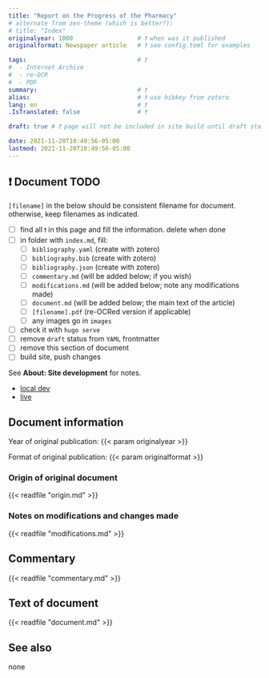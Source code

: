 ```yaml
---
title: "Report on the Progress of the Pharmacy"
# alternate from zen-theme (which is better?):
# title: "Index"
originalyear: 1000					# ❗ when was it published
originalformat: Newspaper article	# ❗ see config.toml for examples

tags:								# ❗
#  - Internet Archive
#  - re-OCR
#  - PDF
summary: 							# ❗
alias: 								# ❗ use bibkey from zotero
lang: en							# ❗
.IsTranslated: false				# ❗

draft: true	# ❗ page will not be included in site build until draft status is changed

date: 2021-11-20T10:49:56-05:00
lastmod: 2021-11-20T10:49:56-05:00
---
```


## ❗ Document TODO

`[filename]` in the below should be consistent filename for document. otherwise, keep filenames as indicated.

- [ ] find all 	`❗` in this page and fill the information. delete when done
- [ ] in folder with `index.md`, fill:
  - [ ] `bibliography.yaml`		(create with zotero)
  - [ ] `bibliography.bib` 		(create with zotero)
  - [ ] `bibliography.json` 	(create with zotero)
  - [ ] `commentary.md` 		(will be added below; if you wish)
  - [ ] `modifications.md` 		(will be added below; note any modifications made)
  - [ ] `document.md` 			(will be added below; the main text of the article)
  - [ ] `[filename].pdf` 		(re-OCRed version if applicable)
  - [ ] any images go in `images`
- [ ] check it with `hugo serve`
- [ ] remove `draft` status from `YAML` frontmatter
- [ ] remove this section of document
- [ ] build site, push changes

See **About: Site development** for notes. 

* [local dev](http://localhost:1313/about/site-development/)
* [live](https://ragynotes.github.io/about/site-development/)


## Document information

Year of original publication: {{< param originalyear >}}

Format of original publication:  {{< param originalformat >}}

### Origin of original document

{{< readfile "origin.md" >}}

### Notes on modifications and changes made	

{{< readfile "modifications.md" >}}

## Commentary

{{< readfile "commentary.md" >}}

## Text of document	

{{< readfile "document.md" >}}

## See also

none












